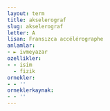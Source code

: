 ```yaml
---
layout: term
title: akselerograf
slug: akselerograf
letter: A
lisan: Fransızca accélérographe
anlamlar:
- ► ivmeyazar
ozellikler:
- - isim
  - fizik
ornekler:
- - ''
orneklerkaynak:
- - ''
---
```

